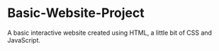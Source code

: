 # Basic-Website-Project

A basic interactive website created using HTML, a little bit of CSS and JavaScript.
